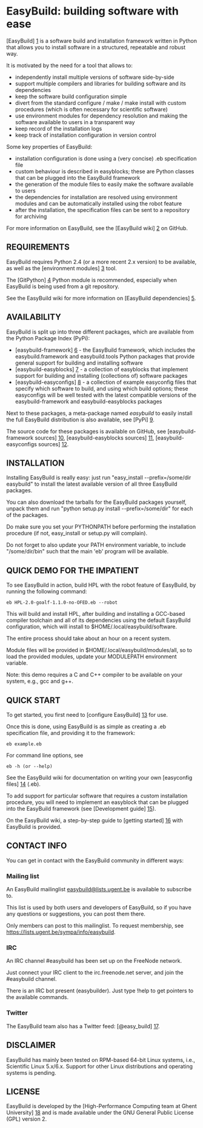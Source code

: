 EasyBuild: building software with ease
=======================================

[EasyBuild] [1] is a software build and installation framework written in Python
that allows you to install software in a structured, repeatable and robust way.

It is motivated by the need for a tool that allows to:

 * independently install multiple versions of software side-by-side
 * support multiple compilers and libraries for building software
   and its dependencies
 * keep the software build configuration simple
 * divert from the standard configure / make / make install with custom
   procedures (which is often necessary for scientific software)
 * use environment modules for dependency resolution and making the software
   available to users in a transparent way
 * keep record of the installation logs
 * keep track of installation configuration in version control

Some key properties of EasyBuild:

 * installation configuration is done using a (very concise) .eb specification file
 * custom behaviour is described in easyblocks; these are Python classes that can be
   plugged into the EasyBuild framework
 * the generation of the module files to easily make the software available to users
 * the dependencies for installation are resolved using environment modules and can
   be automatically installed using the robot feature
 * after the installation, the specification files can be sent to a repository for
   archiving

For more information on EasyBuild, see the [EasyBuild wiki] [2] on GitHub.


REQUIREMENTS
-------------

EasyBuild requires Python 2.4 (or a more recent 2.x version) to be available,
as well as the [environment modules] [3] tool.

The [GitPython] [4] Python module is recommended, especially when EasyBuild is
being used from a git repository.

See the EasyBuild wiki for more information on [EasyBuild dependencies] [5].


AVAILABILITY
-------------

EasyBuild is split up into three different packages, which are available from the Python Package Index (PyPi):

* [easybuild-framework] [6] - the EasyBuild framework, which includes the easybuild.framework and easybuild.tools Python packages that provide general support for building and installing software
* [easybuild-easyblocks] [7] - a collection of easyblocks that implement support for building and installing (collections of) software packages
* [easybuild-easyconfigs] [8] - a collection of example easyconfig files that specify which software to build, and using which build options; these easyconfigs will be well tested with the latest compatible versions of the easybuild-framework and easybuild-easyblocks packages

Next to these packages, a meta-package named _easybuild_ to easily install the full EasyBuild distribution is also available, see [PyPi] [9].

The source code for these packages is available on GitHub, see [easybuild-framework sources] [10], [easybuild-easyblocks sources] [11], [easybuild-easyconfigs sources] [12].


INSTALLATION
-------------

Installing EasyBuild is really easy: just run "easy\_install --prefix=/some/dir easybuild" to install the latest available version of all three EasyBuild packages.

You can also download the tarballs for the EasyBuild packages yourself, unpack them and run "python setup.py install --prefix=/some/dir" for each of the packages.

Do make sure you set your PYTHONPATH before performing the installation procedure (if not, easy\_install or setup.py will complain).

Do not forget to also update your PATH environment variable, to include "/some/dir/bin" such that the main 'eb' program will be available.


QUICK DEMO FOR THE IMPATIENT
-----------------------------

To see EasyBuild in action, build HPL with the robot feature of EasyBuild, by
running the following command:

    eb HPL-2.0-goalf-1.1.0-no-OFED.eb --robot

This will build and install HPL, after building and installing a GCC-based
compiler toolchain and all of its dependencies using the default EasyBuild
configuration, which will install to $HOME/.local/easybuild/software.

The entire process should take about an hour on a recent system.

Module files will be provided in $HOME/.local/easybuild/modules/all, so to load
the provided modules, update your MODULEPATH environment variable.

Note: this demo requires a C and C++ compiler to be available on your system,
e.g., gcc and g++.


QUICK START
------------

To get started, you first need to [configure EasyBuild] [13] for use.

Once this is done, using EasyBuild is as simple as creating a .eb specification
file, and providing it to the framework:

	eb example.eb

For command line options, see

	eb -h (or --help)

See the EasyBuild wiki for documentation on writing your own [easyconfig files] [14] (.eb).

To add support for particular software that requires a custom
installation procedure, you will need to implement an easyblock that can be
plugged into the EasyBuild framework (see [Development guide] [15]).

On the EasyBuild wiki, a step-by-step guide to [getting started] [16] with EasyBuild is provided.

CONTACT INFO
------------

You can get in contact with the EasyBuild community in different ways:

### Mailing list

An EasyBuild mailinglist easybuild@lists.ugent.be is available to subscribe to.

This list is used by both users and developers of EasyBuild, so if you have any questions or suggestions, you can post them there.

Only members can post to this mailinglist. To request membership, see https://lists.ugent.be/sympa/info/easybuild.

### IRC

An IRC channel #easybuild has been set up on the FreeNode network.

Just connect your IRC client to the irc.freenode.net server, and join the #easybuild channel.

There is an IRC bot present (easybuilder). Just type !help to get pointers to the available commands.

### Twitter

The EasyBuild team also has a Twitter feed: [@easy_build] [17].

DISCLAIMER
-----------

EasyBuild has mainly been tested on RPM-based 64-bit Linux systems, i.e.,
Scientific Linux 5.x/6.x.  Support for other Linux distributions and operating
systems is pending.


LICENSE
--------

EasyBuild is developed by the [High-Performance Computing team at Ghent University] [18]
and is made available under the GNU General Public License (GPL) version 2.


[1]: https://hpcugent.github.com/easybuild "EasyBuild"
[2]: https://github.com/hpcugent/easybuild/wiki/Home "EasyBuild wiki"
[3]: http://modules.sourceforge.net/ "environment modules"
[4]: http://gitorious.org/git-python "GitPython"
[5]: https://github.com/hpcugent/easybuild/wiki/Dependencies "EasyBuild dependencies"
[6]: http://pypi.python.org/pypi/easybuild-framework "easybuild-framework"
[7]: http://pypi.python.org/pypi/easybuild-easyblocks "easybuild-easyblocks"
[8]: http://pypi.python.org/pypi/easybuild-easyconfigs "easybuild-easyconfigs"
[9]: http://pypi.python.org/pypi/easybuild "easybuild"
[10]: https://github.com/hpcugent/easybuild-framework "easybuild-framework sources"
[11]: https://github.com/hpcugent/easybuild-easyblocks "easybuild-easyblocks sources"
[12]: https://github.com/hpcugent/easybuild-easyconfigs "easybuild-easyconfigs sources"
[13]: https://github.com/hpcugent/easybuild/wiki/Configuration "configure EasyBuild"
[14]: https://github.com/hpcugent/easybuild/wiki/Specification-files "easyconfig files"
[15]: https://github.com/hpcugent/easybuild/wiki/Development-guide "Development guide"
[16]: https://github.com/hpcugent/easybuild/wiki/Step-by-step-guide "getting started"
[17]: http://twitter.com/easy_build "@easy_build"
[18]: https://ugent.be/hpcugent "High-Performance Computing team at Ghent University"
